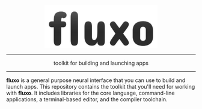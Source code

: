 <p align="center">
  <img
    src="https://raw.githubusercontent.com/fluxo-dev/.github/main/assets/fluxo-banner.webp"
    width="300px"
    alt="" />
</p>

---

<p align="center">
  toolkit for building and launching apps
</p>

---

**fluxo** is a general purpose neural interface that you can use to build and launch apps. This repository contains the toolkit that you'll need for working with **fluxo**. It includes libraries for the core language, command-line applications, a terminal-based editor, and the compiler toolchain.

